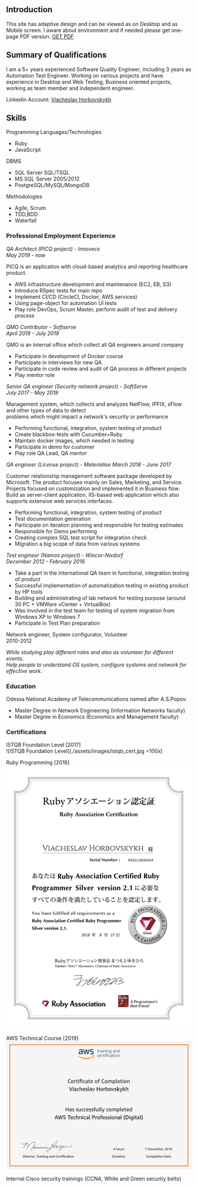 ## Introduction

This site has adaptive design and can be viewed as on Desktop and as Mobile screen.
I aware about environment and if needed please get one-page PDF version. [GET PDF](.)

## Summary of Qualifications
I am a 5+ years experienced Software Quality Engineer, including 3 years as Automation Test Engineer.
Working on various projects and have experience in Desktop and Web Testing, Business oriented projects, working as team member and independent engineer. 

Linkedin Account: [Viacheslav Horbovskykh]()

## Skills
Programming Languages/Technologies
- Ruby
- JavaScript

DBMS 
- SQL Server SQL/TSQL 
- MS SQL Server 2005/2012 
- PostgreSQL/MySQL/MongoDB

Methodologies
- Agile, Scrum
- TDD,BDD
- Waterfall

### Professional Employment Experience

*QA Architect (PICQ project) - Innovecs*  
*May 2019 - now*

PICQ is an application with cloud-based analytics and reporting healthcare product.
- AWS infrastructure development and maintenance (EC2, EB, S3)
- Introduce RSpec tests for main repo
- Implement CI/CD (CircleCI, Docker, AWS services)       
- Using page-object for automation UI tests
- Play role DevOps, Scrum Master, perform audit of test and delivery process

*QMO Contributor - Softserve*  
*April 2019 - July 2019*

QMO is an internal office which collect all QA engineers around company  
- Participate in development of Docker course
- Participate in interviews for new QA
- Participate in code review and audit of QA process in different projects
- Play mentor role

*Senior QA engineer (Security network project) - SoftServe*  
*July 2017 - May 2019*

Management system, which collects and analyzes NetFlow, IPFIX, sFlow and other types of data to detect   
problems which might impact a network's security or performance
- Performing functional, integration, system testing of product
- Create blackbox-tests with Cucumber+Ruby
- Maintain docker images, which needed in testing
- Participate in demo for customer
- Play role QA Lead, QA mentor

*QA engineer (License project) - Materialise* 
*March 2016 - June 2017*

Customer relationship management software package developed by Microsoft. The product focuses mainly on Sales, Marketing, and Service. Projects focused on customization and implemented it in Business flow.
Build as server-client application, IIS-based web application which also supports extensive web services interfaces.
 
- Performing functional, integration, system testing of product
- Test documentation generation
- Participate on iteration planning and responsible for testing estimates
- Responsible for Demo performing
- Creating complex SQL test script for integration check
- Migration a big scope of data from various systems


*Test engineer (Namos project) - Wincor-Nixdorf*  
*December 2012 - February 2016*

- Take a part in the international QA team in functional, integration testing of product
- Successful implementation of automatization testing in existing product by HP tools 
- Building and administrating of lab network for testing purpose (around 30 PC + VMWare vCenter + VirtualBox)
- Was involved in the test team for testing of system migration from Windows XP to Windows 7
- Participate in Test Plan preparation


Network engineer, System configurator, Volunteer  
2010-2012  

_While studying play different roles and also as volunteer for different events.  
Help people to understand OS system, configure systems and network for effective work._

### Education

Odessa National Academy of Telecommunications named after A.S.Popov:
- Master Degree in Network Engineering (Information Networks faculty)
- Master Degree in Economics (Economics and Management faculty)

### Certifications

ISTQB Foundation Level [2017]  
![ISTQB Foundation Level](./assets/images/istqb_cert.jpg =100x)

Ruby Programming [2018]  
![Ruby Programming](/assets/images/ruby_cert.png)

AWS Technical Course [2019]  
![AWS Cert](/assets/images/aws_cert_1.png)

Internal Cisco security trainings (CCNA, White and Green security belts)
